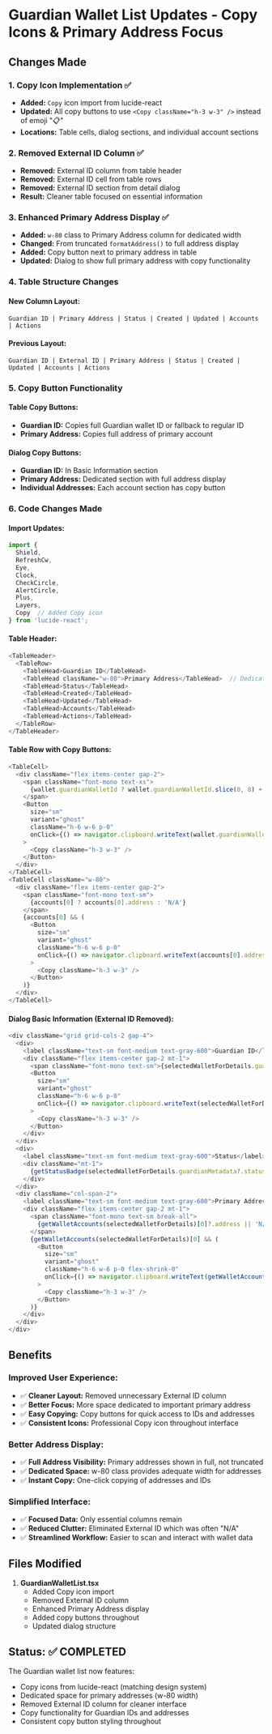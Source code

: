 # Guardian Wallet List Updates - Copy Icons & Primary Address Focus

## Changes Made

### 1. **Copy Icon Implementation ✅**
- **Added:** `Copy` icon import from lucide-react
- **Updated:** All copy buttons to use `<Copy className="h-3 w-3" />` instead of emoji "📋"
- **Locations:** Table cells, dialog sections, and individual account sections

### 2. **Removed External ID Column ✅**
- **Removed:** External ID column from table header
- **Removed:** External ID cell from table rows
- **Removed:** External ID section from detail dialog
- **Result:** Cleaner table focused on essential information

### 3. **Enhanced Primary Address Display ✅**
- **Added:** `w-80` class to Primary Address column for dedicated width
- **Changed:** From truncated `formatAddress()` to full address display
- **Added:** Copy button next to primary address in table
- **Updated:** Dialog to show full primary address with copy functionality

### 4. **Table Structure Changes**

#### **New Column Layout:**
```
Guardian ID | Primary Address | Status | Created | Updated | Accounts | Actions
```

#### **Previous Layout:**
```
Guardian ID | External ID | Primary Address | Status | Created | Updated | Accounts | Actions
```

### 5. **Copy Button Functionality**

#### **Table Copy Buttons:**
- **Guardian ID:** Copies full Guardian wallet ID or fallback to regular ID
- **Primary Address:** Copies full address of primary account

#### **Dialog Copy Buttons:**
- **Guardian ID:** In Basic Information section
- **Primary Address:** Dedicated section with full address display
- **Individual Addresses:** Each account section has copy button

### 6. **Code Changes Made**

#### **Import Updates:**
```typescript
import { 
  Shield, 
  RefreshCw,
  Eye,
  Clock,
  CheckCircle,
  AlertCircle,
  Plus,
  Layers,
  Copy  // Added Copy icon
} from 'lucide-react';
```

#### **Table Header:**
```typescript
<TableHeader>
  <TableRow>
    <TableHead>Guardian ID</TableHead>
    <TableHead className="w-80">Primary Address</TableHead>  // Dedicated width
    <TableHead>Status</TableHead>
    <TableHead>Created</TableHead>
    <TableHead>Updated</TableHead>
    <TableHead>Accounts</TableHead>
    <TableHead>Actions</TableHead>
  </TableRow>
</TableHeader>
```

#### **Table Row with Copy Buttons:**
```typescript
<TableCell>
  <div className="flex items-center gap-2">
    <span className="font-mono text-xs">
      {wallet.guardianWalletId ? wallet.guardianWalletId.slice(0, 8) + '...' : wallet.id.slice(0, 8) + '...'}
    </span>
    <Button
      size="sm"
      variant="ghost"
      className="h-6 w-6 p-0"
      onClick={() => navigator.clipboard.writeText(wallet.guardianWalletId || wallet.id)}
    >
      <Copy className="h-3 w-3" />
    </Button>
  </div>
</TableCell>
<TableCell className="w-80">
  <div className="flex items-center gap-2">
    <span className="font-mono text-sm">
      {accounts[0] ? accounts[0].address : 'N/A'}
    </span>
    {accounts[0] && (
      <Button
        size="sm"
        variant="ghost"
        className="h-6 w-6 p-0"
        onClick={() => navigator.clipboard.writeText(accounts[0].address)}
      >
        <Copy className="h-3 w-3" />
      </Button>
    )}
  </div>
</TableCell>
```

#### **Dialog Basic Information (External ID Removed):**
```typescript
<div className="grid grid-cols-2 gap-4">
  <div>
    <label className="text-sm font-medium text-gray-600">Guardian ID</label>
    <div className="flex items-center gap-2 mt-1">
      <span className="font-mono text-sm">{selectedWalletForDetails.guardianWalletId || selectedWalletForDetails.id}</span>
      <Button
        size="sm"
        variant="ghost"
        className="h-6 w-6 p-0"
        onClick={() => navigator.clipboard.writeText(selectedWalletForDetails.guardianWalletId || selectedWalletForDetails.id)}
      >
        <Copy className="h-3 w-3" />
      </Button>
    </div>
  </div>
  <div>
    <label className="text-sm font-medium text-gray-600">Status</label>
    <div className="mt-1">
      {getStatusBadge(selectedWalletForDetails.guardianMetadata?.status || 'unknown')}
    </div>
  </div>
  <div className="col-span-2">
    <label className="text-sm font-medium text-gray-600">Primary Address</label>
    <div className="flex items-center gap-2 mt-1">
      <span className="font-mono text-sm break-all">
        {getWalletAccounts(selectedWalletForDetails)[0]?.address || 'N/A'}
      </span>
      {getWalletAccounts(selectedWalletForDetails)[0] && (
        <Button
          size="sm"
          variant="ghost"
          className="h-6 w-6 p-0 flex-shrink-0"
          onClick={() => navigator.clipboard.writeText(getWalletAccounts(selectedWalletForDetails)[0].address)}
        >
          <Copy className="h-3 w-3" />
        </Button>
      )}
    </div>
  </div>
</div>
```

## Benefits

### **Improved User Experience:**
- ✅ **Cleaner Layout:** Removed unnecessary External ID column
- ✅ **Better Focus:** More space dedicated to important primary address
- ✅ **Easy Copying:** Copy buttons for quick access to IDs and addresses
- ✅ **Consistent Icons:** Professional Copy icon throughout interface

### **Better Address Display:**
- ✅ **Full Address Visibility:** Primary addresses shown in full, not truncated
- ✅ **Dedicated Space:** w-80 class provides adequate width for addresses
- ✅ **Instant Copy:** One-click copying of addresses and IDs

### **Simplified Interface:**
- ✅ **Focused Data:** Only essential columns remain
- ✅ **Reduced Clutter:** Eliminated External ID which was often "N/A"
- ✅ **Streamlined Workflow:** Easier to scan and interact with wallet data

## Files Modified

1. **GuardianWalletList.tsx**
   - Added Copy icon import
   - Removed External ID column
   - Enhanced Primary Address display
   - Added copy buttons throughout
   - Updated dialog structure

## Status: ✅ COMPLETED

The Guardian wallet list now features:
- Copy icons from lucide-react (matching design system)
- Dedicated space for primary addresses (w-80 width)
- Removed External ID column for cleaner interface
- Copy functionality for Guardian IDs and addresses
- Consistent copy button styling throughout
